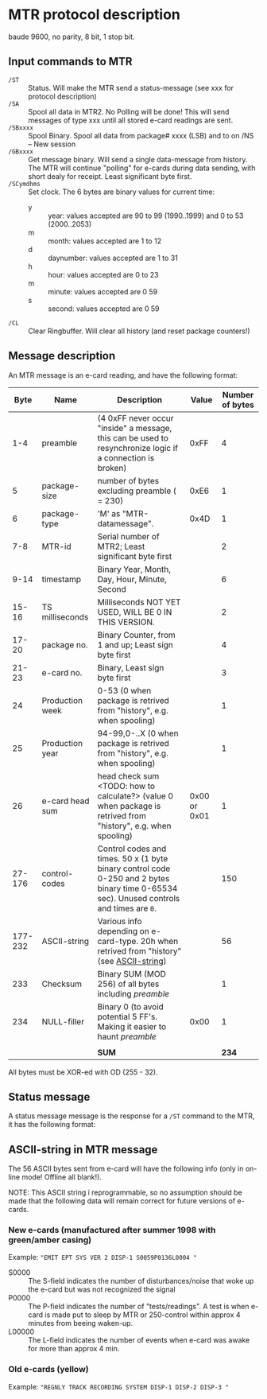 # MTR protocol description

baude 9600, no parity, 8 bit, 1 stop bit.

## Input commands to MTR

<dl>
  <dt><code>/ST</code></dt>
  <dd>Status. Will make the MTR send a status-message (see xxx for protocol description)</dd>

  <dt><code>/SA</code></dt>
  <dd>Spool all data in MTR2. No Polling will be done! This will send messages of type xxx until all stored e-card readings are sent.</dd>

  <dt><code>/SBxxxx</code></dt>
  <dd>Spool Binary. Spool all data from package# xxxx (LSB) and to on /NS – New session</dd>

  <dt><code>/GBxxxx</code></dt>
  <dd>Get message binary. Will send a single data-message from history. The MTR will continue "polling" for e-cards during data sending, with short dealy for receipt. Least significant byte first.</dd>

  <dt><code>/SCymdhms</code></dt>
  <dd>Set clock. The 6 bytes are binary values for current time:

  <dl>
  <dt>y</dt>
  <dd>year: values accepted are 90 to 99 (1990..1999) and 0 to 53 (2000..2053) </dd>

  <dt>m</dt>
  <dd>month: values accepted are 1 to 12</dd>

  <dt>d</dt>
  <dd>daynumber: values accepted are 1 to 31</dd>

  <dt>h</dt>
  <dd>hour: values accepted are 0 to 23</dd>

  <dt>m</dt>
  <dd>minute: values accepted are 0 59</dd>

  <dt>s</dt>
  <dd>second: values accepted are 0 59</dd>
  </dl>
  </dd>

  <dt><code>/CL</code></dt>
  <dd>Clear Ringbuffer. Will clear all history (and reset package counters!)</dd>

</dl>

## Message description

An MTR message is an e-card reading, and have the following format:

| Byte    | Name            | Description                                                                                                                              | Value        | Number of bytes |
| ------- | --------------- | ---------------------------------------------------------------------------------------------------------------------------------------- | ------------ | --------------- |
| 1-4     | preamble        | (4 0xFF never occur "inside" a message, this can be used to resynchronize logic if a connection is broken)                               | 0xFF         | 4               |
| 5       | package-size    | number of bytes excluding preamble ( = 230)                                                                                              | 0xE6         | 1               |
| 6       | package-type    | 'M' as "MTR-datamessage".                                                                                                                | 0x4D         | 1               |
| 7-8     | MTR-id          | Serial number of MTR2; Least significant byte first                                                                                      |              | 2               |
| 9-14    | timestamp       | Binary Year, Month, Day, Hour, Minute, Second                                                                                            |              | 6               |
| 15-16   | TS milliseconds | Milliseconds NOT YET USED, WILL BE 0 IN THIS VERSION.                                                                                    |              | 2               |
| 17-20   | package no.     | Binary Counter, from 1 and up; Least sign byte first                                                                                     |              | 4               |
| 21-23   | e-card no.      | Binary, Least sign byte first                                                                                                            |              | 3               |
| 24      | Production week | 0-53 (0 when package is retrived from "history", e.g. when spooling)                                                                     |              | 1               |
| 25      | Production year | 94-99,0-..X (0 when package is retrived from "history", e.g. when spooling)                                                              |              | 1               |
| 26      | e-card head sum | head check sum <TODO: how to calculate?> (value 0 when package is retrived from "history", e.g. when spooling)                           | 0x00 or 0x01 | 1               |
| 27-176  | control-codes   | Control codes and times. 50 x (1 byte binary control code 0-250 and 2 bytes binary time 0-65534 sec). Unused controls and times are `0`. |              | 150             |
| 177-232 | ASCII-string    | Various info depending on e-card-type. 20h when retrived from "history" (see [ASCII-string](ASCII-string-in-MTR-Message))                |              | 56              |
| 233     | Checksum        | Binary SUM (MOD 256) of all bytes including _preamble_                                                                                   |              | 1               |
| 234     | NULL-filler     | Binary 0 (to avoid potential 5 FF's. Making it easier to haunt _preamble_                                                                | 0x00         | 1               |
|         |                 |                                                                                                                                          |              |                 |
|         |                 | **SUM**                                                                                                                                  |              | **234**         |

All bytes must be XOR-ed with OD (255 - 32).

## Status message

A status message message is the response for a `/ST` command to the MTR, it has
the following format:

## ASCII-string in MTR message

The 56 ASCII bytes sent from e-card will have the following info (only in
on-line mode! Offline all blank!).

NOTE: This ASCII string i reprogrammable, so no assumption should be made that
the following data will remain correct for future versions of e-cards.

### New e-cards (manufactured after summer 1998 with green/amber casing)

Example: `"EMIT EPT SYS VER 2 DISP-1 S0059P0136L0004 "`

<dl>
  <dt>S0000</dt>
  <dd>The S-field indicates the number of disturbances/noise that woke up the e-card but was not recognized the signal</dd>

  <dt>P0000</dt>
  <dd>The P-field indicates the number of "tests/readings". A test is when e-card is made put to sleep by MTR or 250-control within approx 4 minutes from beeing waken-up.</dd>

  <dt>L00000</dt>
  <dd>The L-field indicates the number of events when e-card was awake for more than approx 4 min.</dd>
</dl>

### Old e-cards (yellow)

Example: `"REGNLY TRACK RECORDING SYSTEM DISP-1 DISP-2 DISP-3 "`
